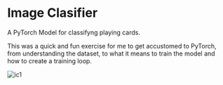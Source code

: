 # Image Clasifier

A PyTorch Model for classifyng playing cards.

This was a quick and fun exercise for me to get accustomed to PyTorch, from understanding the dataset, to what it means to train the model and how to create a training loop.

![ic1](https://github.com/alexandra-burca/ImageClassifier/assets/127431550/9be6bbd3-dfc9-4e64-b84c-98cf293fc821)
